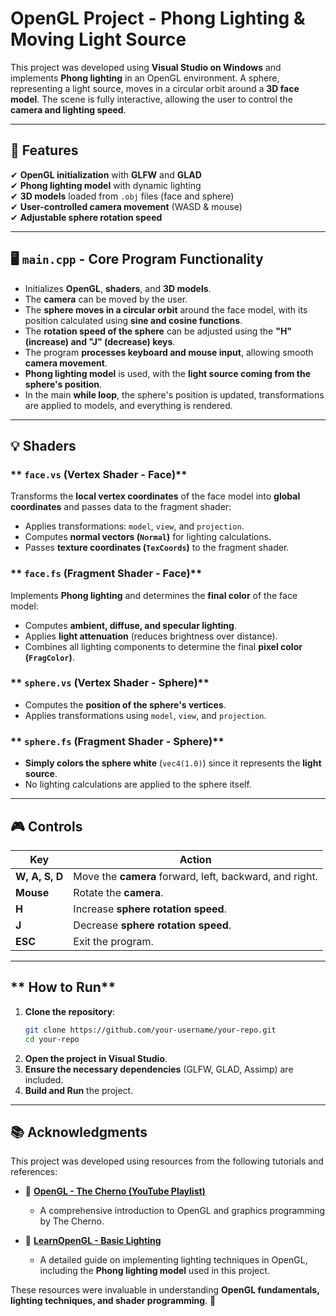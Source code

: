 # **OpenGL Project - Phong Lighting & Moving Light Source**

This project was developed using **Visual Studio on Windows** and implements **Phong lighting** in an OpenGL environment. A sphere, representing a light source, moves in a circular orbit around a **3D face model**. The scene is fully interactive, allowing the user to control the **camera and lighting speed**.

---

## **📌 Features**
✔ **OpenGL initialization** with **GLFW** and **GLAD**  
✔ **Phong lighting model** with dynamic lighting  
✔ **3D models** loaded from `.obj` files (face and sphere)  
✔ **User-controlled camera movement** (WASD & mouse)  
✔ **Adjustable sphere rotation speed**  

---

## **🖥️ `main.cpp` - Core Program Functionality**
- Initializes **OpenGL**, **shaders**, and **3D models**.
- The **camera** can be moved by the user.
- The **sphere moves in a circular orbit** around the face model, with its position calculated using **sine and cosine functions**.
- The **rotation speed of the sphere** can be adjusted using the **"H" (increase) and "J" (decrease) keys**.
- The program **processes keyboard and mouse input**, allowing smooth **camera movement**.
- **Phong lighting model** is used, with the **light source coming from the sphere's position**.
- In the main **while loop**, the sphere's position is updated, transformations are applied to models, and everything is rendered.

---

## **💡 Shaders**
### ** `face.vs` (Vertex Shader - Face)**
Transforms the **local vertex coordinates** of the face model into **global coordinates** and passes data to the fragment shader:
- Applies transformations: `model`, `view`, and `projection`.
- Computes **normal vectors (`Normal`)** for lighting calculations.
- Passes **texture coordinates (`TexCoords`)** to the fragment shader.

### ** `face.fs` (Fragment Shader - Face)**
Implements **Phong lighting** and determines the **final color** of the face model:
- Computes **ambient, diffuse, and specular lighting**.
- Applies **light attenuation** (reduces brightness over distance).
- Combines all lighting components to determine the final **pixel color (`FragColor`)**.

### ** `sphere.vs` (Vertex Shader - Sphere)**
- Computes the **position of the sphere's vertices**.
- Applies transformations using `model`, `view`, and `projection`.

### ** `sphere.fs` (Fragment Shader - Sphere)**
- **Simply colors the sphere white** (`vec4(1.0)`) since it represents the **light source**.
- No lighting calculations are applied to the sphere itself.

---

## **🎮 Controls**
| Key | Action |
|-----|--------|
| **W, A, S, D** | Move the **camera** forward, left, backward, and right. |
| **Mouse** | Rotate the **camera**. |
| **H** | Increase **sphere rotation speed**. |
| **J** | Decrease **sphere rotation speed**. |
| **ESC** | Exit the program. |

---

## ** How to Run**
1. **Clone the repository**:
   ```sh
   git clone https://github.com/your-username/your-repo.git
   cd your-repo
   ```
2. **Open the project in Visual Studio**.
3. **Ensure the necessary dependencies** (GLFW, GLAD, Assimp) are included.
4. **Build and Run** the project.

---

## **📚 Acknowledgments**
This project was developed using resources from the following tutorials and references:

- 🎥 **[OpenGL - The Cherno (YouTube Playlist)](https://youtube.com/playlist?list=PLlrATfBNZ98foTJPJ_Ev03o2oq3-GGOS2&si=nHk_QFPstL1femtw)**  
  - A comprehensive introduction to OpenGL and graphics programming by The Cherno.

- 📖 **[LearnOpenGL - Basic Lighting](https://learnopengl.com/Lighting/Basic-Lighting)**  
  - A detailed guide on implementing lighting techniques in OpenGL, including the **Phong lighting model** used in this project.

These resources were invaluable in understanding **OpenGL fundamentals, lighting techniques, and shader programming**. 🚀

